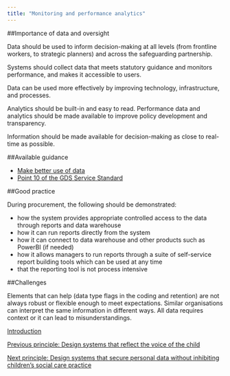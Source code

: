```yaml
---
title: "Monitoring and performance analytics"
---
```


##Importance of data and oversight

Data should be used to inform decision-making at all levels (from frontline workers, to strategic planners) and across the safeguarding partnership.

Systems should collect data that meets statutory guidance and monitors performance, and makes it accessible to users.

Data can be used more effectively by improving technology, infrastructure, and processes.

Analytics should be built-in and easy to read. Performance data and analytics should be made available to improve policy development and transparency.

Information should be made available for decision-making as close to real-time as possible. 

##Available guidance

* [Make better use of data](https://www.gov.uk/guidance/make-better-use-of-data)
* [Point 10 of the GDS Service Standard](https://www.gov.uk/service-manual/service-standard/point-10-define-success-publish-performance-data)

##Good practice

During procurement, the following should be demonstrated:

* how the system provides appropriate controlled access to the data through reports and data warehouse
* how it can run reports directly from the system
* how it can connect to data warehouse and other products such as PowerBI (if needed)
* how it allows managers to run reports through a suite of self-service report building tools which can be used at any time
* that the reporting tool is not process intensive

##Challenges 

Elements that can help (data type flags in the coding and retention) are not always robust or flexible enough to meet expectations. Similar organisations can interpret the same information in different ways. All data requires context or it can lead to misunderstandings.

[Introduction](/index)

[Previous principle: Design systems that reflect the voice of the child](/principle-5)

[Next principle: Design systems that secure personal data without inhibiting children’s social care practice](/principle-7)
